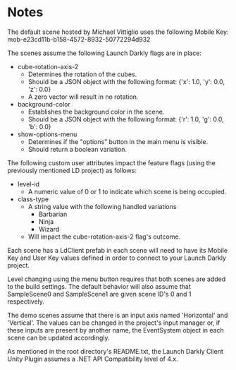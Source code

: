 # Notes
The default scene hosted by Michael Vittiglio uses the following Mobile Key: mob-e23cd11b-b158-4572-8932-50772294d932

The scenes assume the following Launch Darkly flags are in place:
* cube-rotation-axis-2
  * Determines the rotation of the cubes.
  * Should be a JSON object with the following format: {'x': 1.0, 'y': 0.0, 'z': 0.0}
  * A zero vector will result in no rotation.
* background-color
  * Establishes the background color in the scene.
  * Should be a JSON object with the following format: {'r': 1.0, 'g': 0.0, 'b': 0.0}
* show-options-menu
  * Determines if the "options" button in the main menu is visible.
  * Should return a boolean variation.

The following custom user attributes impact the feature flags (using the previously mentioned LD project) as follows:
* level-id
  * A numeric value of 0 or 1 to indicate which scene is being occupied.
* class-type
  * A string value with the following handled variations
    * Barbarian
    * Ninja
    * Wizard
  * Will impact the cube-rotation-axis-2 flag's outcome.

Each scene has a LdClient prefab in each scene will need to have its Mobile Key and User Key values defined in order to connect to your Launch Darkly project.

Level changing using the menu button requires that both scenes are added to the build settings. The default behavior will also assume that SampleScene0 and SampleScene1 are given scene ID's 0 and 1 respectively.

The demo scenes assume that there is an input axis named 'Horizontal' and 'Vertical'. The values can be changed in the project's input manager or, if these inputs are present by another name, the EventSystem object in each scene can be updated accordingly.

As mentioned in the root directory's README.txt, the Launch Darkly Client Unity Plugin assumes a .NET API Compatibility level of 4.x.
